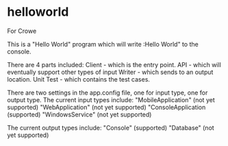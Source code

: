# helloworld
For Crowe

This is a "Hello World" program which will write :Hello World" to the console.

There are 4 parts included:
Client - which is the entry point.
API - which will eventually support other types of input 
Writer - which sends to an output location.
Unit Test - which contains the test cases.

There are two settings in the app.config file, one for input type, one for output type.
The current input types include:
"MobileApplication" (not yet supported)
"WebApplication" (not yet supported)
"ConsoleApplication  (supported)
"WindowsService" (not yet supported)

The current output types include:
"Console" (supported)
"Database" (not yet supported)

